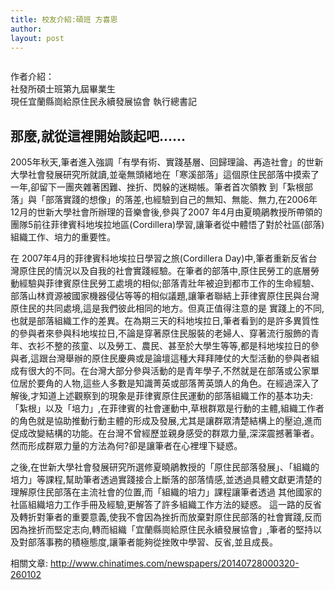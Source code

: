 ```yaml
---
title: 校友介紹:碩班 方喜恩
author: 
layout: post
---
```


<span class="image right"><img src="{{ 'assets/images/alumni/fang01.jpg' | relative_url }}" alt="" /></span>

作者介紹：     
社發所碩士班第九屆畢業生  
現任宜蘭縣崗給原住民永續發展協會 執行總書記

## 那麼,就從這裡開始談起吧......

2005年秋天,筆者進入強調「有學有術、實踐基層、回歸理論、再造社會」的世新大學社會發展研究所就讀,並毫無頭緒地在「寒溪部落」這個原住民部落中摸索了一年,卻留下一團夾雜著困難、挫折、閃躲的迷糊帳。筆者首次領教 到「紮根部落」與「部落實踐的想像」的落差,也經驗到自己的無知、無能、無力,在2006年12月的世新大學社會所辦理的音樂會後,參與了2007 年4月由夏曉鵑教授所帶領的團隊5前往菲律賓科地埃拉地區(Cordillera)學習,讓筆者從中體悟了對於社區(部落)組織工作、培力的重要性。

在 2007年4月的菲律賓科地埃拉日學習之旅(Cordillera Day)中,筆者重新反省台灣原住民的情況以及自我的社會實踐經驗。在筆者的部落中,原住民勞工的底層勞動經驗與菲律賓原住民勞工處境的相似;部落青壯年被迫到都市工作的生命經驗、部落山林資源被國家機器侵佔等等的相似議題,讓筆者聯結上菲律賓原住民與台灣原住民的共同處境,這是我們彼此相同的地方。但真正值得注意的是 實踐上的不同,也就是部落組織工作的差異。在為期三天的科地埃拉日,筆者看到的是許多異質性的參與者來參與科地埃拉日,不論是穿著原住民服裝的老婦人、穿著流行服飾的青年、衣衫不整的孩童、以及勞工、農民、甚至於大學生等等,都是科地埃拉日的參與者,這跟台灣舉辦的原住民慶典或是論壇這種大拜拜陣仗的大型活動的參與者組成有很大的不同。在台灣大部分參與活動的是青年學子,不然就是在部落或公家單位居於要角的人物,這些人多數是知識菁英或部落菁英頭人的角色。在經過深入了解後,才知道上述觀察到的現象是菲律賓原住民運動的部落組織工作的基本功夫:「紮根」以及「培力」,在菲律賓的社會運動中,草根群眾是行動的主體,組織工作者的角色就是協助推動行動主體的形成及發展,尤其是讓群眾清楚結構上的壓迫,進而促成改變結構的功能。在台灣不曾經歷並親身感受的群眾力量,深深震撼著筆者。然而形成群眾力量的方法為何?卻是讓筆者在心裡埋下疑惑。

之後,在世新大學社會發展研究所選修夏曉鵑教授的「原住民部落發展」、「組織的培力」等課程,幫助筆者透過實踐接合上斷落的部落情感,並透過具體文獻更清楚的理解原住民部落在主流社會的位置,而「組織的培力」課程讓筆者透過 其他國家的社區組織培力工作手冊及經驗,更解答了許多組織工作方法的疑惑。 這一路的反省及轉折對筆者的重要意義,使我不會因為挫折而放棄對原住民部落的社會實踐,反而因為挫折而堅定志向,轉而組織「宜蘭縣崗給原住民永續發展協會」,筆者的堅持以及對部落事務的積極態度,讓筆者能夠從挫敗中學習、反省,並且成長。

相關文章: http://www.chinatimes.com/newspapers/20140728000320-260102